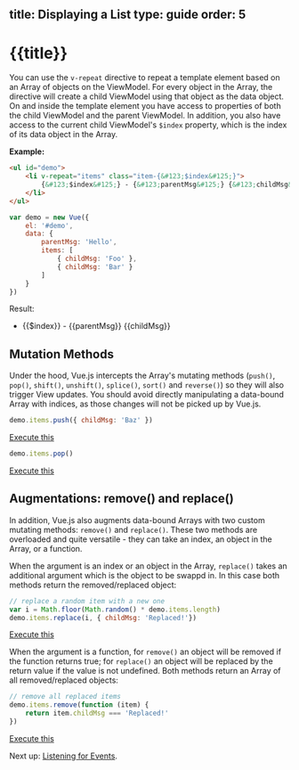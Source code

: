 title: Displaying a List
type: guide
order: 5
---

# {{title}}

You can use the `v-repeat` directive to repeat a template element based on an Array of objects on the ViewModel. For every object in the Array, the directive will create a child ViewModel using that object as the data object. On and inside the template element you have access to properties of both the child ViewModel and the parent ViewModel. In addition, you also have access to the current child ViewModel's `$index` property, which is the index of its data object in the Array.

**Example:**

``` html
<ul id="demo">
    <li v-repeat="items" class="item-{&#123;$index&#125;}">
        {&#123;$index&#125;} - {&#123;parentMsg&#125;} {&#123;childMsg&#125;}
    </li>
</ul>
```

``` js
var demo = new Vue({
    el: '#demo',
    data: {
        parentMsg: 'Hello',
        items: [
            { childMsg: 'Foo' },
            { childMsg: 'Bar' }
        ]
    }
})
```

Result:

<ul id="demo"><li v-repeat="items" class="item-{&#123;$index&#125;}">{&#123;$index&#125;} - {&#123;parentMsg&#125;} {&#123;childMsg&#125;}</li></ul>
<script src="/js/vue.min.js"></script>
<script>
var demo = new Vue({
    el: '#demo',
    data: {
        parentMsg: 'Hello',
        items: [
            { childMsg: 'Foo' },
            { childMsg: 'Bar' }
        ]
    }
})
</script>

## Mutation Methods

Under the hood, Vue.js intercepts the Array's mutating methods (`push()`, `pop()`, `shift()`, `unshift()`, `splice()`, `sort()` and `reverse()`) so they will also trigger View updates. You should avoid directly manipulating a data-bound Array with indices, as those changes will not be picked up by Vue.js.

``` js
demo.items.push({ childMsg: 'Baz' })
```
<p><a href="#demo" onclick="demoPush()">Execute this</a></p>

``` js
demo.items.pop()
```
<p><a href="#demo" onclick="demo.items.pop()">Execute this</a></p>

## Augmentations: remove() and replace()

In addition, Vue.js also augments data-bound Arrays with two custom mutating methods: `remove()` and `replace()`. These two methods are overloaded and quite versatile - they can take an index, an object in the Array, or a function.

When the argument is an index or an object in the Array, `replace()` takes an additional argument which is the object to be swappd in. In this case both methods return the removed/replaced object:

``` js
// replace a random item with a new one
var i = Math.floor(Math.random() * demo.items.length)
demo.items.replace(i, { childMsg: 'Replaced!'})
```
<p><a href="#demo" onclick="demoReplace()">Execute this</a></p>

When the argument is a function, for `remove()` an object will be removed if the function returns true; for `replace()` an object will be replaced by the return value if the value is not undefined. Both methods return an Array of all removed/replaced objects:

``` js
// remove all replaced items
demo.items.remove(function (item) {
    return item.childMsg === 'Replaced!'
})
```
<p><a href="#demo" onclick="demoRemove()">Execute this</a></p>

Next up: [Listening for Events](/guide/events.html).

<script>
function demoPush () {
    demo.items.push({ childMsg: 'Baz' })
}

function demoRemove () {
    demo.items.remove(function (item) {
        return item.childMsg === 'Replaced!'
    })
}

function demoReplace () {
    var i = Math.floor(Math.random() * demo.items.length)
    demo.items.replace(i, { childMsg: 'Replaced!'})
}
</script>